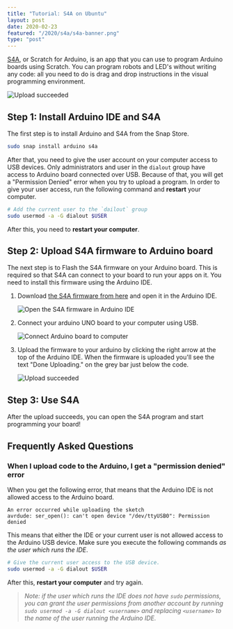 ```yaml
---
title: "Tutorial: S4A on Ubuntu"
layout: post
date: 2020-02-23
featured: "/2020/s4a/s4a-banner.png"
type: "post"
---
```


[S4A](http://s4a.cat/), or Scratch for Arduino, is an app that you can use to program Arduino boards using Scratch. You can program robots and LED's without writing any code: all you need to do is drag and drop instructions in the visual programming environment.

![Upload succeeded](/img/2020/s4a/s4a-shot01.png)

## Step 1: Install Arduino IDE and S4A

The first step is to install Arduino and S4A from the Snap Store.

```bash
sudo snap install arduino s4a
```

After that, you need to give the user account on your computer access to USB devices. Only administrators and user in the `dialout` group have access to Arduino board connected over USB. Because of that, you will get a "Permission Denied" error when you try to upload a program. In order to give your user access, run the following command and **restart** your computer.

```bash
# Add the current user to the `dailout` group
sudo usermod -a -G dialout $USER
```

After this, you need to **restart your computer**.

## Step 2: Upload S4A firmware to Arduino board

The next step is to Flash the S4A firmware on your Arduino board. This is required so that S4A can connect to your board to run your apps on it. You need to install this firmware using the Arduino IDE.

1. Download [the S4A firmware from here](http://s4a.cat/downloads/S4AFirmware16.ino) and open it in the Arduino IDE.

   ![Open the S4A firmware in Arduino IDE](/img/2020/s4a/s4a-firmware.png)

2. Connect your arduino UNO board to your computer using USB.

   ![Connect Arduino board to computer](/img/2020/s4a/setup-board.jpg)

3. Upload the firmware to your arduino by clicking the right arrow at the top of the Arduino IDE. When the firmware is uploaded you'll see the text "Done Uploading." on the grey bar just below the code.

   ![Upload succeeded](/img/2020/s4a/upload-successful.png)

## Step 3: Use S4A

After the upload succeeds, you can open the S4A program and start programming your board!

## Frequently Asked Questions

### When I upload code to the Arduino, I get a "permission denied" error

When you get the following error, that means that the Arduino IDE is not allowed access to the Arduino board.

```
An error occurred while uploading the sketch
avrdude: ser_open(): can't open device "/dev/ttyUSB0": Permission denied
```

This means that either the IDE or your current user is not allowed access to the Arduino USB device. Make sure you execute the following commands _as the user which runs the IDE_.

```bash
# Give the current user access to the USB device.
sudo usermod -a -G dialout $USER
```

After this, **restart your computer** and try again.

> *Note: if the user which runs the IDE does not have `sudo` permissions, you can grant the user permissions from another account by running `sudo usermod -a -G dialout <username>` and replacing `<username>` to the name of the user running the Arduino IDE.*
